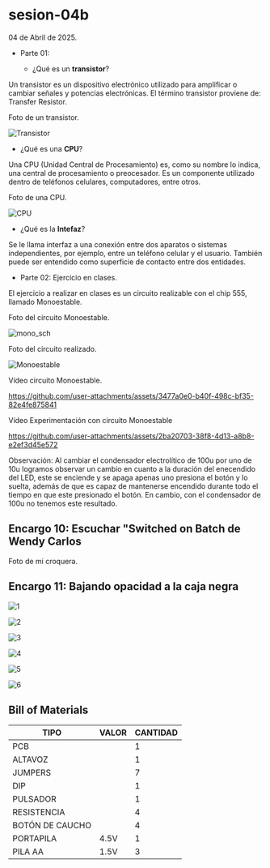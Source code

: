 # sesion-04b

04 de Abril de 2025.

- Parte 01:

  - ¿Qué es un **transistor**?

 Un transistor es un dispositivo electrónico utilizado para amplificar o cambiar señales y potencias electrónicas. El término transistor proviene de: Transfer Resistor.

Foto de un transistor.

![Transistor](https://github.com/user-attachments/assets/9bb251ea-658f-499b-bd19-e2f43f4c4aa9)

- ¿Qué es una **CPU**?

Una CPU (Unidad Central de Procesamiento) es, como su nombre lo indica, una central de procesamiento o preocesador. Es un componente utilizado dentro de teléfonos celulares, computadores, entre otros.

Foto de una CPU.

![CPU](https://github.com/user-attachments/assets/26b21124-2360-4eb8-b3f3-7d1434f2fdeb)

- ¿Qué es la **Intefaz**?

Se le llama interfaz a una conexión entre dos aparatos o sistemas independientes, por ejemplo, entre un teléfono celular y el usuario. También puede ser entendido como superficie de contacto entre dos entidades.

- Parte 02: Ejercicio en clases.

El ejercicio a realizar en clases es un circuito realizable con el chip 555, llamado Monoestable.

Foto del circuito Monoestable.

![mono_sch](https://github.com/user-attachments/assets/c0064b23-b5c8-4a7c-9990-e366c087e964)

Foto del circuito realizado.

![Monoestable](https://github.com/user-attachments/assets/12493136-c0bc-4d8e-a986-6ed81f404631)

Vídeo circuito Monoestable.

<https://github.com/user-attachments/assets/3477a0e0-b40f-498c-bf35-82e4fe875841>

Vídeo Experimentación con circuito Monoestable

<https://github.com/user-attachments/assets/2ba20703-38f8-4d13-a8b8-e2ef3d45e572>

Observación: Al cambiar el condensador electrolítico de 100u por uno de 10u logramos observar un cambio en cuanto a la duración del enecendido del LED, este se enciende y se apaga apenas uno presiona el botón y lo suelta, además de que es capaz de mantenerse encendido durante todo el tiempo en que este presionado el botón. En cambio, con el condensador de 100u no tenemos este resultado.

## Encargo 10: Escuchar "Switched on Batch de Wendy Carlos

Foto de mi croquera.


## Encargo 11: Bajando opacidad a la caja negra

![1](https://github.com/user-attachments/assets/4d81ab85-1edf-4a90-b10b-14d062425187)

![2](https://github.com/user-attachments/assets/d27bf3ee-ed29-4b18-9e2c-6e1ce893f26c)

![3](https://github.com/user-attachments/assets/f9255b11-da19-4ae3-97b7-4456e6ba93a6)

![4](https://github.com/user-attachments/assets/e88e6553-4a44-4ac1-a1a3-002a1ca34cd2)

![5](https://github.com/user-attachments/assets/4d929ece-26f6-4a5b-a545-78d55b1b8cf7)

![6](https://github.com/user-attachments/assets/48e051ae-cf1c-4149-8042-574c9058dff3)

## Bill of Materials

| TIPO            | VALOR | CANTIDAD |
|-----------------|-------|----------|
| PCB             |       | 1        |
| ALTAVOZ         |       | 1        |
| JUMPERS         |       | 7        |
| DIP             |       | 1        |
| PULSADOR        |       | 1        |
| RESISTENCIA     |       | 4        |
| BOTÓN DE CAUCHO |       | 4        |
| PORTAPILA       | 4.5V  | 1        |
| PILA AA         | 1.5V  | 3        |
